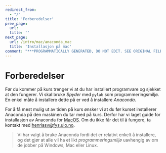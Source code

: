 ```yaml
---
redirect_from:
  - "/"
title: 'Forberedelser'
prev_page:
  url: 
  title: ''
next_page:
  url: /intro/mac/anaconda_mac
  title: 'Installasjon på mac'
comment: "***PROGRAMMATICALLY GENERATED, DO NOT EDIT. SEE ORIGINAL FILES IN /content***"
---
```

# Forberedelser

Før du kommer på kurs trenger vi at du har installert programvare og sjekket at den fungerer. Vi skal bruke *Spyder* med `pylab` som programmeringsmiljø. En enkel måte å installere dette på er ved å installere *Anaconda*. 

For å få mest mulig ut av tiden på kurs ønsker vi at du før kurset installerer Anaconda på den maskinen du tar med på kurs. Derfor har vi laget guide for installasjon av Anaconda for [MacOS](./mac/anaconda_mac). Om du ikke får det til å fungere, ta kontakt med [henriasv@fys.uio.no](mailto:henriasv@fys.uio.no).

> Vi har valgt å bruke Anaconda fordi det er relativt enkelt å installere, og det gjør at alle vil ha et likt *programmeringsmiljø* uavhengig av om de jobber på Windows, Mac eller Linux. 

